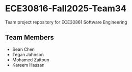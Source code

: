 # ECE30816-Fall2025-Team34
Team project repository for ECE30861 Software Engineering

## Team Members
- Sean Chen
- Tegan Johnson 
- Mohamed Zaitoun 
- Kareem Hassan